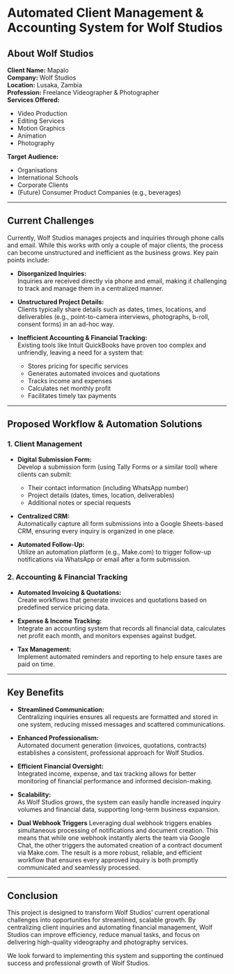# Automated Client Management & Accounting System for Wolf Studios

## About Wolf Studios

**Client Name:** Mapalo  
**Company:** Wolf Studios  
**Location:** Lusaka, Zambia  
**Profession:** Freelance Videographer & Photographer  
**Services Offered:**
- Video Production
- Editing Services
- Motion Graphics
- Animation
- Photography

**Target Audience:**
- Organisations
- International Schools
- Corporate Clients  
- (Future) Consumer Product Companies (e.g., beverages)

---

## Current Challenges

Currently, Wolf Studios manages projects and inquiries through phone calls and email. While this works with only a couple of major clients, the process can become unstructured and inefficient as the business grows. Key pain points include:

- **Disorganized Inquiries:**  
  Inquiries are received directly via phone and email, making it challenging to track and manage them in a centralized manner.

- **Unstructured Project Details:**  
  Clients typically share details such as dates, times, locations, and deliverables (e.g., point-to-camera interviews, photographs, b-roll, consent forms) in an ad-hoc way.

- **Inefficient Accounting & Financial Tracking:**  
  Existing tools like Intuit QuickBooks have proven too complex and unfriendly, leaving a need for a system that:
  - Stores pricing for specific services
  - Generates automated invoices and quotations
  - Tracks income and expenses
  - Calculates net monthly profit
  - Facilitates timely tax payments

---

## Proposed Workflow & Automation Solutions

### 1. Client Management

- **Digital Submission Form:**  
  Develop a submission form (using Tally Forms or a similar tool) where clients can submit:
  - Their contact information (including WhatsApp number)
  - Project details (dates, times, location, deliverables)
  - Additional notes or special requests

- **Centralized CRM:**  
  Automatically capture all form submissions into a Google Sheets-based CRM, ensuring every inquiry is organized in one place.

- **Automated Follow-Up:**  
  Utilize an automation platform (e.g., Make.com) to trigger follow-up notifications via WhatsApp or email after a form submission.

### 2. Accounting & Financial Tracking

- **Automated Invoicing & Quotations:**  
  Create workflows that generate invoices and quotations based on predefined service pricing data.

- **Expense & Income Tracking:**  
  Integrate an accounting system that records all financial data, calculates net profit each month, and monitors expenses against budget.

- **Tax Management:**  
  Implement automated reminders and reporting to help ensure taxes are paid on time.

---

## Key Benefits

- **Streamlined Communication:**  
  Centralizing inquiries ensures all requests are formatted and stored in one system, reducing missed messages and scattered communications.

- **Enhanced Professionalism:**  
  Automated document generation (invoices, quotations, contracts) establishes a consistent, professional approach for Wolf Studios.

- **Efficient Financial Oversight:**  
  Integrated income, expense, and tax tracking allows for better monitoring of financial performance and informed decision-making.

- **Scalability:**  
  As Wolf Studios grows, the system can easily handle increased inquiry volumes and financial data, supporting long-term business expansion.

- **Dual Webhook Triggers**
  Leveraging dual webhook triggers enables simultaneous processing of notifications and document creation. This means that while one webhook instantly alerts the team via Google Chat, the other triggers the automated creation of a contract document via Make.com. The result is a more robust, reliable, and efficient workflow that ensures every approved inquiry is both promptly communicated and seamlessly processed.


---

## Conclusion

This project is designed to transform Wolf Studios' current operational challenges into opportunities for streamlined, scalable growth. By centralizing client inquiries and automating financial management, Wolf Studios can improve efficiency, reduce manual tasks, and focus on delivering high-quality videography and photography services.

We look forward to implementing this system and supporting the continued success and professional growth of Wolf Studios.
